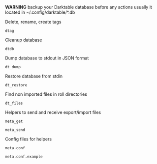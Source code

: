 **WARNING** backup your Darktable database before any actions
usually it located in ~/.config/darktable/*.db

Delete, rename, create tags

`dtag`

Cleanup database

`dtdb`

Dump database to stdout in JSON format

`dt_dump`

Restore database from stdin

`dt_restore`

Find non imported files in roll directories

`dt_files`

Helpers to send and receive export/import files

`meta_get`

`meta_send`

Config files for helpers

`meta.conf`

`meta.conf.example`
